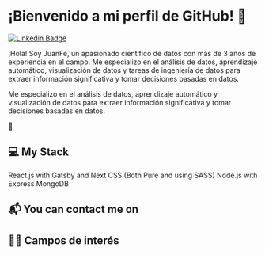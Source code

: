 # ¡Bienvenido a mi perfil de GitHub! 👋

[![Linkedin Badge](https://img.shields.io/badge/-Juan_Felipe_Martinez-0072b1?style=flat&logo=Linkedin&logoColor=white)](https://www.linkedin.com/in/juanfe-martínez/ "Connect on LinkedIn")

¡Hola! Soy JuanFe, un apasionado científico de datos con más de 3 años de experiencia en el campo. Me especializo en el análisis de datos, aprendizaje automático, visualización de datos y tareas de ingeniería de datos para extraer información significativa y tomar decisiones basadas en datos.


Me especializo en el análisis de datos, aprendizaje automático y visualización de datos para extraer información significativa y tomar decisiones basadas en datos.

🚀

## 💻 My Stack
React.js with Gatsby and Next
CSS (Both Pure and using SASS)
Node.js with Express
MongoDB

## 📬 You can contact me on



## 👨‍🔬 Campos de interés